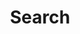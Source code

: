 ---
title: "Search" # in any language you want
layout: "search" # necessary for search
# url: "/archive"
# description: "Description for Search"
summary: "search"
placeholder: "Tap to search it quickly..."
---
